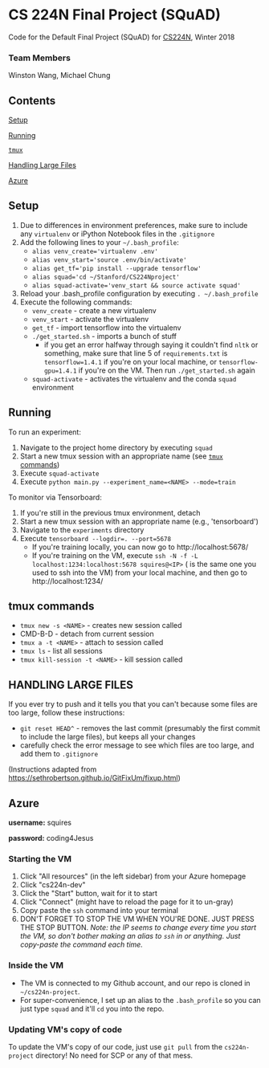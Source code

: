 # CS 224N Final Project (SQuAD)
Code for the Default Final Project (SQuAD) for [CS224N](http://web.stanford.edu/class/cs224n/), Winter 2018

### Team Members
Winston Wang, Michael Chung

## Contents
[Setup](#setup)

[Running](#running)

[`tmux`](#tmux-commands)

[Handling Large Files](#handling-large-files)

[Azure](#azure)

## Setup
1. Due to differences in environment preferences, make sure to include any `virtualenv` or iPython Notebook files in the `.gitignore`
2. Add the following lines to your `~/.bash_profile`:
    * `alias venv_create='virtualenv .env'`
    * `alias venv_start='source .env/bin/activate'`
    * `alias get_tf='pip install --upgrade tensorflow'`
    * `alias squad='cd ~/Stanford/CS224Nproject'`
    * `alias squad-activate='venv_start && source activate squad'`
3. Reload your .bash_profile configuration by executing `. ~/.bash_profile`
4. Execute the following commands:
	* `venv_create` - create a new virtualenv
	* `venv_start` - activate the virtualenv
	* `get_tf` - import tensorflow into the virtualenv
	* `./get_started.sh` - imports a bunch of stuff
		* if you get an error halfway through saying it couldn't find `nltk` or something, make sure that line 5 of `requirements.txt` is `tensorflow=1.4.1` if you're on your local machine, or `tensorflow-gpu=1.4.1` if you're on the VM. Then run `./get_started.sh` again
	* `squad-activate` - activates the virtualenv and the conda `squad` environment

## Running
To run an experiment:
1. Navigate to the project home directory by executing `squad`
2. Start a new tmux session with an appropriate name (see [`tmux` commands](#tmux-commands))
3. Execute `squad-activate`
4. Execute `python main.py --experiment_name=<NAME> --mode=train`

To monitor via Tensorboard:
1. If you're still in the previous tmux environment, detach
2. Start a new tmux session with an appropriate name (e.g., 'tensorboard')
3. Navigate to the `experiments` directory
4. Execute `tensorboard --logdir=. --port=5678`
	* If you're training locally, you can now go to http://localhost:5678/
	* If you're training on the VM, execute `ssh -N -f -L localhost:1234:localhost:5678 squires@<IP>` (<IP> is the same one you used to ssh into the VM) from your local machine, and then go to http://localhost:1234/

## tmux commands
* `tmux new -s <NAME>` - creates new session called <NAME>
* CMD-B-D - detach from current session
* `tmux a -t <NAME>` - attach to session called <NAME>
* `tmux ls` - list all sessions
* `tmux kill-session -t <NAME>` - kill session called <NAME>

## HANDLING LARGE FILES
If you ever try to push and it tells you that you can't because some files are too large, follow these instructions:
* `git reset HEAD^` - removes the last commit (presumably the first commit to include the large files), but keeps all your changes
* carefully check the error message to see which files are too large, and add them to `.gitignore`

(Instructions adapted from https://sethrobertson.github.io/GitFixUm/fixup.html)

## Azure
**username:** squires

**password:** coding4Jesus

### Starting the VM
1. Click "All resources" (in the left sidebar) from your Azure homepage
2. Click "cs224n-dev"
3. Click the "Start" button, wait for it to start
4. Click "Connect" (might have to reload the page for it to un-gray)
5. Copy paste the `ssh` command into your terminal
6. DON'T FORGET TO STOP THE VM WHEN YOU'RE DONE. JUST PRESS THE STOP BUTTON.
*Note: the IP seems to change every time you start the VM, so don't bother making an alias to `ssh` in or anything. Just copy-paste the command each time.*

### Inside the VM
* The VM is connected to my Github account, and our repo is cloned in `~/cs224n-project`.
* For super-convenience, I set up an alias to the `.bash_profile` so you can just type `squad` and it'll `cd` you into the repo.

### Updating VM's copy of code
To update the VM's copy of our code, just use `git pull` from the `cs224n-project` directory! No need for SCP or any of that mess.

